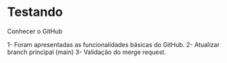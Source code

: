# Testando
Conhecer o GitHub

1- Foram apresentadas as funcionalidades básicas do GitHub.
2- Atualizar branch principal (main)
3- Validação do merge request.
